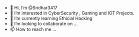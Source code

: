- 👋 Hi, I’m @Sridhar3417
- 👀 I’m interested in CyberSecurity , Gaming and IOT Projects.
- 🌱 I’m currently learning Ethicial Hacking
- 💞️ I’m looking to collaborate on ...
- 📫 How to reach me ...

<!---
Sridhar3417/Sridhar3417 is a ✨ special ✨ repository because its `README.md` (this file) appears on your GitHub profile.
You can click the Preview link to take a look at your changes.
--->
